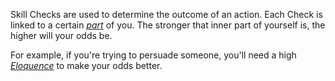 Skill Checks are used to determine the outcome of an action. Each Check is linked to a certain [*part*](Skills.md) of you. The stronger that inner part of yourself is, the higher will your odds be. 

For example, if you're trying to persuade someone, you'll need a high [*Eloquence*](Eloquence.md) to make your odds better.